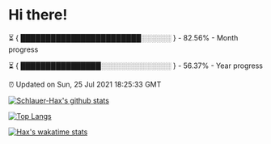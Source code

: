 # Hi there!

⏳ { ████████████████████████░░░░░░ } - 82.56% - Month progress

⏳ { ████████████████░░░░░░░░░░░░░░ } - 56.37% - Year progress

⏰ Updated on Sun, 25 Jul 2021 18:25:33 GMT


[![Schlauer-Hax's github stats](https://github-readme-stats.vercel.app/api?username=Schlauer-Hax&show_icons=true&theme=dark&count_private=true)](https://github.com/Schlauer-Hax)


[![Top Langs](https://github-readme-stats.vercel.app/api/top-langs/?username=Schlauer-Hax&layout=compact&theme=dark)](https://github.com/Schlauer-Hax?tab=repositories)


[![Hax's wakatime stats](https://github-readme-stats.vercel.app/api/wakatime?username=Hax&theme=dark)](https://wakatime.com/@Hax)

